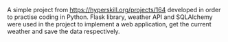 A simple project from https://hyperskill.org/projects/164 developed in order to practise coding in Python. Flask library, weather API and SQLAlchemy were used in the project to implement a web application, get the current weather and save the data respectively. 
